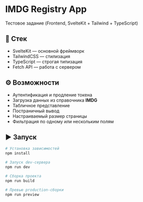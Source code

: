 # IMDG Registry App

Тестовое задание (Frontend, SvelteKit + Tailwind + TypeScript)

## 🚀 Стек
- SvelteKit — основной фреймворк
- TailwindCSS — стилизация
- TypeScript — строгая типизация
- Fetch API — работа с сервером

## ⚙️ Возможности
- Аутентификация и продление токена
- Загрузка данных из справочника **IMDG**
- Табличное представление
- Постраничный вывод
- Настраиваемый размер страницы
- Фильтрация по одному или нескольким полям


## ▶️ Запуск
```bash
# Установка зависимостей
npm install

# Запуск dev-сервера
npm run dev

# Сборка проекта
npm run build

# Превью production-сборки
npm run preview
